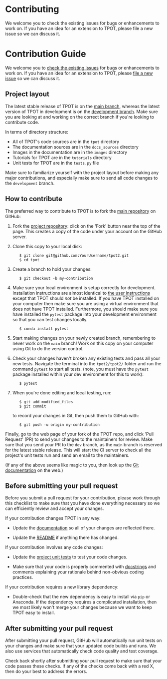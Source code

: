 # Contributing

We welcome you to check the existing issues for bugs or enhancements to work on. If you have an idea for an extension to TPOT, please file a new issue so we can discuss it.

# Contribution Guide

We welcome you to [check the existing issues](https://github.com/EpistasisLab/tpot2/issues/) for bugs or enhancements to work on. If you have an idea for an extension to TPOT, please [file a new issue](https://github.com/EpistasisLab/tpot2/issues/new) so we can discuss it.

## Project layout

The latest stable release of TPOT is on the [main branch](https://github.com/EpistasisLab/tpot2/tree/main), whereas the latest version of TPOT in development is on the [development branch](https://github.com/EpistasisLab/tpot2/tree/dev). Make sure you are looking at and working on the correct branch if you're looking to contribute code.

In terms of directory structure:

* All of TPOT's code sources are in the `tpot` directory
* The documentation sources are in the `docs_sources` directory
* Images in the documentation are in the `images` directory
* Tutorials for TPOT are in the `tutorials` directory
* Unit tests for TPOT are in the `tests.py` file

Make sure to familiarize yourself with the project layout before making any major contributions, and especially make sure to send all code changes to the `development` branch.

## How to contribute

The preferred way to contribute to TPOT is to fork the
[main repository](https://github.com/EpistasisLab/tpot2/) on
GitHub:

1. Fork the [project repository](https://github.com/EpistasisLab/tpot2):
   click on the 'Fork' button near the top of the page. This creates
   a copy of the code under your account on the GitHub server.

2. Clone this copy to your local disk:

          $ git clone git@github.com:YourUsername/tpot2.git
          $ cd tpot

3. Create a branch to hold your changes:

          $ git checkout -b my-contribution

4. Make sure your local environment is setup correctly for development. Installation instructions are almost identical to [the user instructions](installing.md) except that TPOT should *not* be installed. If you have TPOT installed on your computer then make sure you are using a virtual environment that does not have TPOT installed. Furthermore, you should make sure you have installed the `pytest` package into your development environment so that you can test changes locally.

          $ conda install pytest

5. Start making changes on your newly created branch, remembering to never work on the ``main`` branch! Work on this copy on your computer using Git to do the version control.


6. Check your changes haven't broken any existing tests and pass all your new tests. Navigate the terminal into the `tpot2/tpot2/` folder and run the command `pytest` to start all tests. (note, you must have the `pytest` package installed within your dev environment for this to work):

          $ pytest

7. When you're done editing and local testing, run:

          $ git add modified_files
          $ git commit

   to record your changes in Git, then push them to GitHub with:

          $ git push -u origin my-contribution

Finally, go to the web page of your fork of the TPOT repo, and click 'Pull Request' (PR) to send your changes to the maintainers for review. Make sure that you send your PR to the `dev` branch, as the `main` branch is reserved for the latest stable release. This will start the CI server to check all the project's unit tests run and send an email to the maintainers.

(If any of the above seems like magic to you, then look up the
[Git documentation](http://git-scm.com/documentation) on the web.)

## Before submitting your pull request

Before you submit a pull request for your contribution, please work through this checklist to make sure that you have done everything necessary so we can efficiently review and accept your changes.

If your contribution changes TPOT in any way:

* Update the [documentation](https://github.com/EpistasisLab/tpot2/tree/main/docs) so all of your changes are reflected there.

* Update the [README](https://github.com/EpistasisLab/tpot2/blob/main/README.md) if anything there has changed.

If your contribution involves any code changes:

* Update the [project unit tests](https://github.com/EpistasisLab/tpot2/tree/main/tpot2/tests) to test your code changes.

* Make sure that your code is properly commented with [docstrings](https://www.python.org/dev/peps/pep-0257/) and comments explaining your rationale behind non-obvious coding practices.


If your contribution requires a new library dependency:

* Double-check that the new dependency is easy to install via `pip` or Anaconda. If the dependency requires a complicated installation, then we most likely won't merge your changes because we want to keep TPOT easy to install.


## After submitting your pull request

After submitting your pull request, GitHub will automatically run unit tests on your changes and make sure that your updated code builds and runs. We also use services that automatically check code quality and test coverage.

Check back shortly after submitting your pull request to make sure that your code passes these checks. If any of the checks come back with a red X, then do your best to address the errors.
